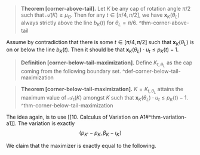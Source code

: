> __Theorem [corner-above-tail].__ Let $K$ be any cap of rotation angle $\pi/2$ such that $\mathcal{A}(K) \geq \mu_G$. Then for any $t \in [\pi/4, \pi/2]$, we have $\mathbf{x}_K(\theta_L)$ always strictly above the line $b_K(t)$ for $\theta_L = \pi/6$. ^thm-corner-above-tail

Assume by contradiction that there is some $t \in [\pi/4, \pi/2]$ such that $\mathbf{x}_K(\theta_L)$ is on or below the line $b_K(t)$. Then it should be that $\mathbf{x}_K(\theta_L) \cdot u_t \leq p_K(t) - 1$.

> __Definition [corner-below-tail-maximization].__ Define $K_{t, \theta_L}$ as the cap coming from the following boundary set. ^def-corner-below-tail-maximization



> __Theorem [corner-below-tail-maximization].__ $K = K_{t, \theta_L}$ attains the maximum value of $\mathcal{A}_1(K)$ amongst $K$ such that $\mathbf{x}_K(\theta_L) \cdot u_t \leq p_K(t) - 1$. ^thm-corner-below-tail-maximization

The idea again, is to use [[10. Calculus of Variation on A1#^thm-variation-a1]]. The variation is exactly 
$$
\left< p_{K'} - p_K, \beta_K - \iota_K \right> 
$$



We claim that the maximizer is exactly equal to the following.
